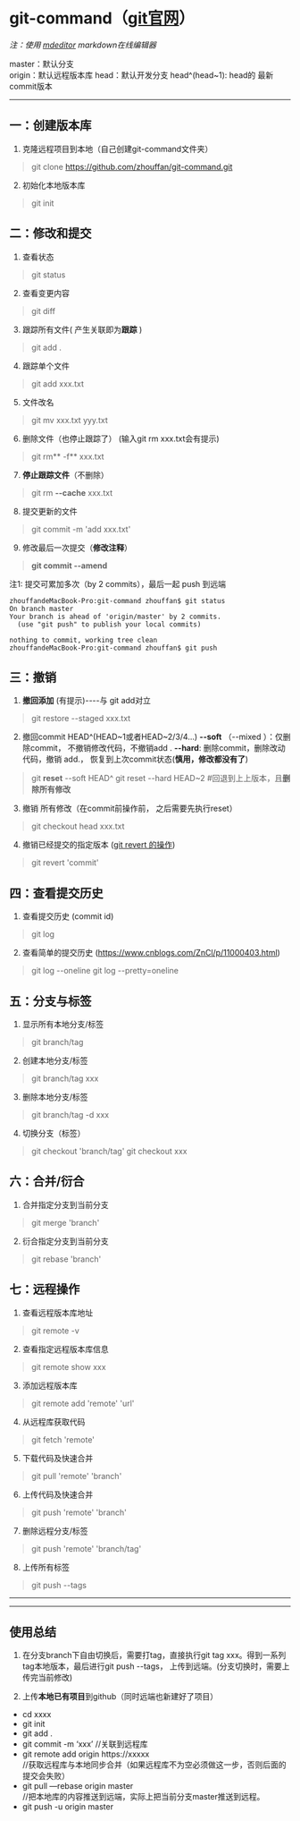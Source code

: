 # git-command（[git官网](https://git-scm.com/book/zh/v2 "git官网")）
*注：使用 [mdeditor](http://www.mdeditor.com/ "mdeditor") markdown在线编辑器*

master：默认分支    
origin：默认远程版本库
head：默认开发分支
head^(head~1): head的 最新commit版本

------------


## 一：创建版本库
1. 克隆远程项目到本地（自己创建git-command文件夹）
>git clone https://github.com/zhouffan/git-command.git

2. 初始化本地版本库
> git init

## 二：修改和提交
1. 查看状态
> git status

2. 查看变更内容
> git diff

3. 跟踪所有文件( 产生关联即为**跟踪** )
> git add .

4. 跟踪单个文件
> git add xxx.txt

5. 文件改名
> git mv xxx.txt yyy.txt

6. 删除文件（也停止跟踪了） (输入git rm xxx.txt会有提示)
> git rm** -f** xxx.txt

7. **停止跟踪文件**（不删除）
> git rm **--cache** xxx.txt

8. 提交更新的文件
> git commit -m 'add xxx.txt'

9. 修改最后一次提交（**修改注释**）
> **git commit --amend**


注1: 提交可累加多次（by 2 commits），最后一起 push 到远端
```shell
zhouffandeMacBook-Pro:git-command zhouffan$ git status
On branch master
Your branch is ahead of 'origin/master' by 2 commits.
  (use "git push" to publish your local commits)

nothing to commit, working tree clean
zhouffandeMacBook-Pro:git-command zhouffan$ git push
```
## 三：撤销

1.   **撤回添加** (有提示)----与 git add对立
 > git restore --staged  xxx.txt

2. 撤回commit
	HEAD^(HEAD~1或者HEAD~2/3/4...)
	**--soft**  （--mixed ）：仅删除commit， 不撤销修改代码，不撤销add .
	**--hard**: 删除commit，删除改动代码，撤销 add.， 恢复到上次commit状态(**慎用，修改都没有了**)
 > git **reset** --soft HEAD^
    git reset --hard HEAD~2     #回退到上上版本，且**删除所有修改**

3. 撤销 所有修改（在commit前操作前， 之后需要先执行reset）
> git checkout head xxx.txt

4. 撤销已经提交的指定版本 ([git revert 的操作](https://www.jianshu.com/p/5e7ee87241e4 "git revert 的操作"))
> git revert 'commit'

## 四：查看提交历史
1. 查看提交历史 (commit id)
> git log

2. 查看简单的提交历史 (https://www.cnblogs.com/ZnCl/p/11000403.html)
> git log  --oneline
> git log --pretty=oneline

## 五：分支与标签

1. 显示所有本地分支/标签
> git branch/tag

2. 创建本地分支/标签
> git branch/tag xxx

3. 删除本地分支/标签
> git branch/tag -d xxx

4.  切换分支（标签）
> git checkout 'branch/tag'
> git checkout xxx

## 六：合并/衍合
 1. 合并指定分支到当前分支
 > git merge 'branch'

 2. 衍合指定分支到当前分支
 > git rebase 'branch'

## 七：远程操作

1. 查看远程版本库地址
 > git remote -v

2. 查看指定远程版本库信息
> git remote show xxx

3. 添加远程版本库
> git remote add 'remote' 'url'

4. 从远程库获取代码
> git fetch 'remote'

5. 下载代码及快速合并
> git pull 'remote' 'branch'

6. 上传代码及快速合并
> git push 'remote' 'branch'

7. 删除远程分支/标签
> git push 'remote' 'branch/tag'

8. 上传所有标签
> git push --tags




------------


------------


## 使用总结

1. 在分支branch下自由切换后，需要打tag，直接执行git tag xxx。得到一系列tag本地版本，最后进行git push --tags， 上传到远端。(分支切换时，需要上传完当前修改)

2. 上传**本地已有项目**到github（同时远端也新建好了项目）
- cd xxxx
- git init
- git add .
- git commit -m ‘xxx’
//关联到远程库
- git remote add origin https://xxxxx    
//获取远程库与本地同步合并（如果远程库不为空必须做这一步，否则后面的提交会失败）
- git pull —rebase origin master  
//把本地库的内容推送到远端，实际上把当前分支master推送到远程。
- git push -u origin master










